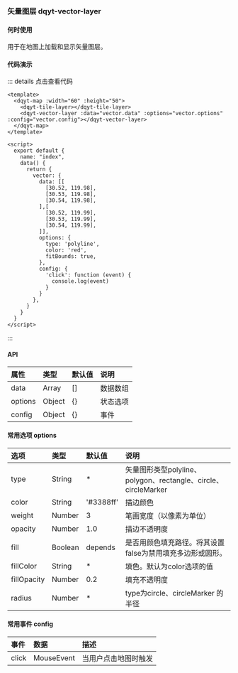 ### 矢量图层 dqyt-vector-layer
#### 何时使用
用于在地图上加载和显示矢量图层。
#### 代码演示

<vectorLayer-index></vectorLayer-index>
::: details 点击查看代码
```vue
<template>
  <dqyt-map :width="60" :height="50">
    <dqyt-tile-layer></dqyt-tile-layer>
    <dqyt-vector-layer :data="vector.data" :options="vector.options" :config="vector.config"></dqyt-vector-layer>
  </dqyt-map>
</template>

<script>
  export default {
    name: "index",
    data() {
      return {
        vector: {
          data: [[
            [30.52, 119.98],
            [30.53, 119.98],
            [30.54, 119.98],
          ],[
            [30.52, 119.99],
            [30.53, 119.99],
            [30.54, 119.99],
          ]],
          options: {
            type: 'polyline',
            color: 'red',
            fitBounds: true,
          },
          config: {
            'click': function (event) {
              console.log(event)
            }
          }
        },
      }
    }
  }
</script>
```
:::

#### API
| 属性       | 类型   | 默认值   | 说明        |
|:------------- |:-------------|:-----|:----|
| data | Array | [] | 数据数组  |
| options | Object | {} | 状态选项  |
| config| Object | {} | 事件  |
#### 常用选项 options
| 选项          | 类型   | 默认值 | 说明  |
|:------------- |:-------------|:-----|:----|
| type | String |*| 矢量图形类型polyline、polygon、rectangle、circle、circleMarker |
| color | String |'#3388ff'| 描边颜色 |
| weight | Number |3| 笔画宽度（以像素为单位） |
| opacity | Number |1.0| 描边不透明度 |
| fill | Boolean |depends| 是否用颜色填充路径。将其设置false为禁用填充多边形或圆形。 |
| fillColor | String | * | 填色。默认为color选项的值 |
| fillOpacity | Number |0.2| 填充不透明度 |
| radius | Number |*| type为circle、circleMarker 的半径 |
#### 常用事件 config
| 事件          | 数据   | 描述   |
|:------------- |:-------------|:----|
| click | MouseEvent |当用户点击地图时触发|

